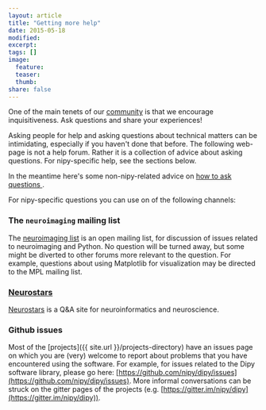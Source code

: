 ```yaml
---
layout: article
title: "Getting more help"
date: 2015-05-18
modified:
excerpt:
tags: []
image:
  feature:
  teaser:
  thumb:
share: false
---
```


One of the main tenets of our [community](http://nipy.github.io/code-of-conduct/) is that we encourage inquisitiveness. Ask questions and share your experiences!

Asking people for help and asking questions about technical matters can be intimidating, especially if you haven't done that before. The following web-page is not a help forum. Rather it is a collection of advice about asking questions. For nipy-specific help, see the sections below.

In the meantime here's some non-nipy-related advice on [how to ask questions ](http://www.catb.org/esr/faqs/smart-questions.html).

For nipy-specific questions you can use on of the following channels:

### The `neuroimaging` mailing list

The [neuroimaging list](http://mail.python.org/mailman/listinfo/neuroimaging) is an open mailing list, for discussion of issues related to neuroimaging and Python. No question will be turned away, but some might be diverted to other forums more relevant to the question. For example, questions about using Matplotlib for visualization may be directed to the MPL mailing list.


### [Neurostars](https://neurostars.org/)

[Neurostars](https://neurostars.org/info/about/) is a Q&A site for neuroinformatics and neuroscience.


### Github issues

Most of the [projects]({{ site.url }}/projects-directory) have an issues page on which you are (very) welcome to report about problems that you have encountered using the software. For example, for issues related to the Dipy software library, please go here: [https://github.com/nipy/dipy/issues](https://github.com/nipy/dipy/issues). More informal conversations can be struck on the gitter pages of the projects (e.g. [https://gitter.im/nipy/dipy](https://gitter.im/nipy/dipy)).

